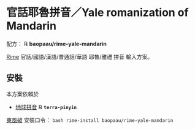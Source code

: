 # 官話耶魯拼音／Yale romanization of Mandarin

配方： ℞ **baopaau/rime-yale-mandarin**

[Rime](http://rime.im) 官話/國語/漢語/普通話/華語 耶魯/雅禮 拼音 輸入方案。

## 安裝

本方案依賴於

  - [地球拼音](https://github.com/rime/rime-terra-pinyin) ℞ **`terra-pinyin`**

[東風破](https://github.com/rime/plum) 安裝口令： `bash rime-install baopaau/rime-yale-mandarin
`
